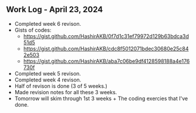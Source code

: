 ## Work Log - April 23, 2024

- Completed week 6 revison.
- Gists of codes:
    - https://gist.github.com/HashirAKB/0f7d1c31ef79972d129b63bdca3d51d5
    - https://gist.github.com/HashirAKB/cdc8f5012071bdec30680e25c842e503
    - https://gist.github.com/HashirAKB/aba7c06be9df4128598188a4e176730f
- Completed week 5 revison.
- Completed week 4 revison.
- Half of revison is done (3 of 5 weeks.)
- Made revision notes for all these 3 weeks.
- Tomorrow will skim through 1st 3 weeks + The coding exercies that I've done.